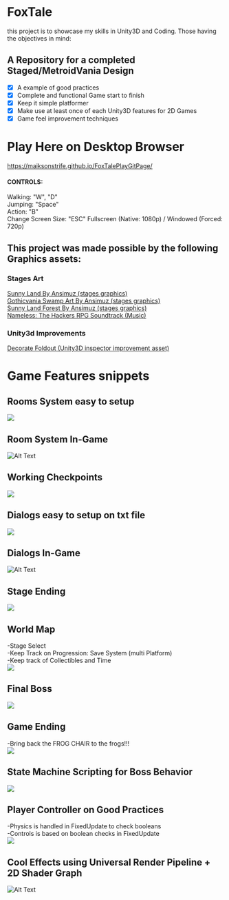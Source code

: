 # FoxTale
this project is to showcase my skills in Unity3D and Coding.
Those having the objectives in mind:

## A Repository for a completed Staged/MetroidVania Design
- [x] A example of good practices
- [x] Complete and functional Game start to finish
- [x] Keep it simple platformer
- [x] Make use at least once of each Unity3D features for 2D Games
- [x] Game feel improvement techniques

# Play Here on Desktop Browser
https://maiksonstrife.github.io/FoxTalePlayGitPage/
<h4>CONTROLS:</h4>
Walking: "W", "D"<br>
Jumping: "Space"<br>
Action: "B"<br>
Change Screen Size: "ESC" Fullscreen (Native: 1080p) / Windowed (Forced: 720p)

## This project was made possible by the following Graphics assets:
### Stages Art
[Sunny Land By Ansimuz (stages graphics)](https://assetstore.unity.com/packages/2d/characters/sunny-land-103349)<br>
[Gothicvania Swamp Art By Ansimuz (stages graphics)](https://assetstore.unity.com/packages/2d/characters/gothicvania-swamp-152865)<br>
[Sunny Land Forest By Ansimuz (stages graphics)](https://assetstore.unity.com/packages/2d/characters/sunny-land-forest-108124)<br>
[Nameless: The Hackers RPG Soundtrack (Music)](https://freemusicarchive.org/music/BoxCat_Games/Nameless_the_Hackers_RPG_Soundtrack)<br>
### Unity3d Improvements
[Decorate Foldout (Unity3D inspector improvement asset)](https://github.com/PixeyeHQ/InspectorFoldoutGroup)

# Game Features snippets

## Rooms System easy to setup
![](img/RoomsSystem.png)

## Room System In-Game
![Alt Text](https://media.giphy.com/media/gJzeZ3U6b4mjkbKIql/giphy.gif)

## Working Checkpoints
![](img/Checkpoints.png)

## Dialogs easy to setup on txt file
![](img/txtExample.png)

## Dialogs In-Game
![Alt Text](https://media.giphy.com/media/MEROFwO8rxQ6comvZc/giphy.gif)

## Stage Ending
![](img/Finishing_Stages.png)

## World Map
-Stage Select<br>
-Keep Track on Progression: Save System (multi Platform)<br>
-Keep track of Collectibles and Time<br>
![](img/Wolrd_Map.png)

## Final Boss
![](img/FinalBoss.png)

## Game Ending
-Bring back the FROG CHAIR to the frogs!!!<br>
![](img/FrogChairIsFound.png)

## State Machine Scripting for Boss Behavior
![](img/BehaviorStateMachine.png)

## Player Controller on Good Practices
-Physics is handled in FixedUpdate to check booleans<br>
-Controls is based on boolean checks in FixedUpdate<br>
![](img/PlayerPhysics.png)

## Cool Effects using Universal Render Pipeline + 2D Shader Graph
![Alt Text](https://media.giphy.com/media/egue134T4NjeGsqZhc/giphy.gif)


